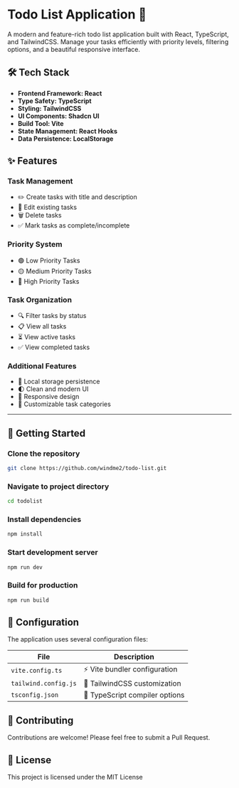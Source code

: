 # Todo List Application 📝

A modern and feature-rich todo list application built with React, TypeScript, and TailwindCSS. Manage your tasks efficiently with priority levels, filtering options, and a beautiful responsive interface.

## 🛠️ Tech Stack

- **Frontend Framework: React**
- **Type Safety: TypeScript** 
- **Styling: TailwindCSS**
- **UI Components: Shadcn UI**
- **Build Tool: Vite**
- **State Management: React Hooks**
- **Data Persistence: LocalStorage**

## ✨ Features

### Task Management
- ✏️ Create tasks with title and description
- 🔄 Edit existing tasks
- 🗑️ Delete tasks
- ✅ Mark tasks as complete/incomplete

### Priority System
- 🟢 Low Priority Tasks
- 🟡 Medium Priority Tasks
- 🔴 High Priority Tasks

### Task Organization
- 🔍 Filter tasks by status
- 📋 View all tasks
- ⏳ View active tasks
- ✅ View completed tasks

### Additional Features
- 💾 Local storage persistence
- 🌓 Clean and modern UI
- 📱 Responsive design
- 🎨 Customizable task categories

---

## 🚀 Getting Started
### Clone the repository
```bash
git clone https://github.com/windme2/todo-list.git
```

### Navigate to project directory
```bash
cd todolist
```

### Install dependencies
```bash
npm install
```

### Start development server
```bash
npm run dev
```

### Build for production
```bash
npm run build
```

## 🔧 Configuration
The application uses several configuration files:

| File | Description |
|------|-------------|
| `vite.config.ts` | ⚡ Vite bundler configuration |
| `tailwind.config.js` | 🎨 TailwindCSS customization |
| `tsconfig.json` | 📘 TypeScript compiler options |

## 🤝 Contributing
Contributions are welcome! Please feel free to submit a Pull Request.

## 📝 License
This project is licensed under the MIT License
